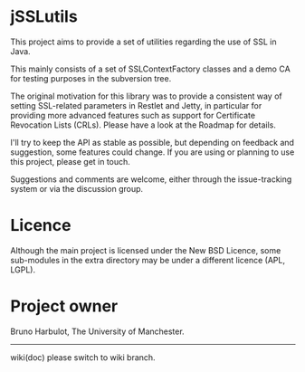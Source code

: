 # jSSLutils
This project aims to provide a set of utilities regarding the use of SSL in Java.

This mainly consists of a set of SSLContextFactory classes and a demo CA for testing purposes in the subversion tree.

The original motivation for this library was to provide a consistent way of setting SSL-related parameters in Restlet and Jetty, in particular for providing more advanced features such as support for Certificate Revocation Lists (CRLs). Please have a look at the Roadmap for details.

I'll try to keep the API as stable as possible, but depending on feedback and suggestion, some features could change. If you are using or planning to use this project, please get in touch.

Suggestions and comments are welcome, either through the issue-tracking system or via the discussion group.

# Licence
Although the main project is licensed under the New BSD Licence, some sub-modules in the extra directory may be under a different licence (APL, LGPL).

# Project owner
Bruno Harbulot, The University of Manchester.

<hr/>
wiki(doc) please switch to wiki branch.
